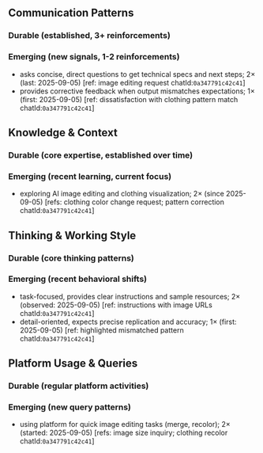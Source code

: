 ## Communication Patterns
### Durable (established, 3+ reinforcements)

### Emerging (new signals, 1-2 reinforcements)
- asks concise, direct questions to get technical specs and next steps; 2× (last: 2025-09-05) [ref: image editing request chatId:`0a347791c42c41`]
- provides corrective feedback when output mismatches expectations; 1× (first: 2025-09-05) [ref: dissatisfaction with clothing pattern match chatId:`0a347791c42c41`]

## Knowledge & Context
### Durable (core expertise, established over time)

### Emerging (recent learning, current focus)
- exploring AI image editing and clothing visualization; 2× (since 2025-09-05) [refs: clothing color change request; pattern correction chatId:`0a347791c42c41`]

## Thinking & Working Style
### Durable (core thinking patterns)

### Emerging (recent behavioral shifts)
- task-focused, provides clear instructions and sample resources; 2× (observed: 2025-09-05) [ref: instructions with image URLs chatId:`0a347791c42c41`]
- detail-oriented, expects precise replication and accuracy; 1× (first: 2025-09-05) [ref: highlighted mismatched pattern chatId:`0a347791c42c41`]

## Platform Usage & Queries
### Durable (regular platform activities)

### Emerging (new query patterns)
- using platform for quick image editing tasks (merge, recolor); 2× (started: 2025-09-05) [refs: image size inquiry; clothing recolor chatId:`0a347791c42c41`]